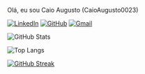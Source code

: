 Olá, eu sou Caio Augusto (CaioAugusto0023)

[![LinkedIn](https://img.shields.io/badge/LinkedIn-0077B5?style=for-the-badge&logo=linkedin&logoColor=white)](https://www.linkedin.com/in/SEUUSERNAME/)
[![GitHub](https://img.shields.io/badge/GitHub-100000?style=for-the-badge&logo=github&logoColor=white)](https://github.com/SEUUSERNAME)
[![Gmail](https://img.shields.io/badge/Gmail-333333?style=for-the-badge&logo=gmail&logoColor=red)](mailto:SEUGMAIL)


![GitHub Stats](https://github-readme-stats.vercel.app/api?username=CAIOAUGUSTO0023&theme=transparent&bg_color=000&border_color=30A3DC&show_icons=true&icon_color=30A3DC&title_color=E94D5F&text_color=FFF)

![Top Langs](https://github-readme-stats-git-masterrstaa-rickstaa.vercel.app/api/top-langs/?username=SEUUSERNAME&bg_color=000&border_color=30A3DC&title_color=E94D5F&text_color=FFF)

[![GitHub Streak](https://streak-stats.demolab.com/?user=SEUUSERNAME&theme=bear&background=000&border=30A3DC&dates=FFF)](https://git.io/streak-stats)
